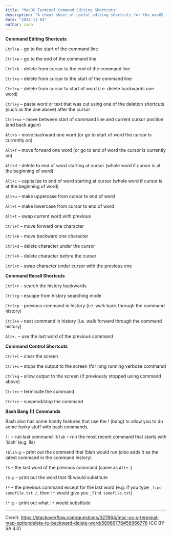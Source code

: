 ```yaml
---
title: "MacOS Terminal Command Editing Shortcuts"
description: "A cheat sheet of useful editing shortcuts for the macOS terminal"
date: "2024-11-04"
author: caen
---
```


**Command Editing Shortcuts**

<code>Ctrl+a</code> – go to the start of the command line

<code>Ctrl+e</code> – go to the end of the command line

<code>Ctrl+k</code> – delete from cursor to the end of the command line

<code>Ctrl+u</code> – delete from cursor to the start of the command line

<code>Ctrl+w</code> – delete from cursor to start of word (i.e. delete backwards one word)

<code>Ctrl+y</code> – paste word or text that was cut using one of the deletion shortcuts (such as the one above) after the cursor

<code>Ctrl+xx</code> – move between start of command line and current cursor position (and back again)

<code>Alt+b</code> – move backward one word (or go to start of word the cursor is currently on)

<code>Alt+f</code> – move forward one word (or go to end of word the cursor is currently on)

<code>Alt+d</code> – delete to end of word starting at cursor (whole word if cursor is at the beginning of word)

<code>Alt+c</code> – capitalize to end of word starting at cursor (whole word if cursor is at the beginning of word)

<code>Alt+u</code> – make uppercase from cursor to end of word

<code>Alt+l</code> – make lowercase from cursor to end of word

<code>Alt+t</code> – swap current word with previous

<code>Ctrl+f</code> – move forward one character

<code>Ctrl+b</code> – move backward one character

<code>Ctrl+d</code> – delete character under the cursor

<code>Ctrl+h</code> – delete character before the cursor

<code>Ctrl+t</code> – swap character under cursor with the previous one

**Command Recall Shortcuts**

<code>Ctrl+r</code> – search the history backwards

<code>Ctrl+g</code> – escape from history searching mode

<code>Ctrl+p</code> – previous command in history (i.e. walk back through the command history)

<code>Ctrl+n</code> – next command in history (i.e. walk forward through the command history)

<code>Alt+.</code> – use the last word of the previous command

**Command Control Shortcuts**

<code>Ctrl+l</code> – clear the screen

<code>Ctrl+s</code> – stops the output to the screen (for long running verbose command)

<code>Ctrl+q</code> – allow output to the screen (if previously stopped using command above)

<code>Ctrl+c</code> – terminate the command

<code>Ctrl+z</code> – suspend/stop the command

**Bash Bang (!) Commands**

Bash also has some handy features that use the ! (bang) to allow you to do some funky stuff with bash commands.

`!!` – run last command
`!blah` – run the most recent command that starts with ‘blah’ (e.g. !ls)

`!blah:p` – print out the command that !blah would run (also adds it as the latest 
command in the command history)

`!$` – the last word of the previous command (same as <code>Alt+.</code>)

`!$:p` – print out the word that !$ would substitute

`!*` – the previous command except for the last word (e.g. if you type `_find somefile.txt /`, then `!*` would give you `_find somefile.txt`)

`!*:p` – print out what `!*` would substitute

---

Credit: https://stackoverflow.com/questions/327664/mac-os-x-terminal-map-optiondelete-to-backward-delete-word/58966776#58966776 (CC BY-SA 4.0)
